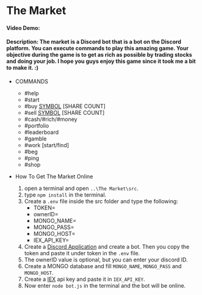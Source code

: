 # The Market
#### Video Demo:  <URL HERE>
#### Description: The market is a Discord bot that is a bot on the Discord platform. You can execute commands to play this amazing game. Your objective during the game is to get as rich as possible by trading stocks and doing your job. I hope you guys enjoy this game since it took me a bit to make it. :)

* COMMANDS
    - #help
    - #start
    - #buy [SYMBOL](https://stockanalysis.com/stocks/) [SHARE COUNT]
    - #sell [SYMBOL](https://stockanalysis.com/stocks/) [SHARE COUNT]
    - #cash/#rich/#money
    - #portfolio
    - #leaderboard
    - #gamble
    - #work [start/find]
    - #beg
    - #ping
    - #shop

* How To Get The Market Online
    1. open a terminal and open ``..\The Market\src``.
    2. type ``npm install`` in the terminal.
    3. Create a ``.env`` file inside the src folder and type the following:
        - TOKEN=
        - ownerID=
        - MONGO_NAME=
        - MONGO_PASS=
        - MONGO_HOST=
        - IEX_API_KEY=
    4. Create a [Discord Application](https://discord.com/developers/applications) and create a bot. Then you copy the token and paste it under token in the ``.env`` file.
    5. The ownerID value is optional, but you can enter your discord ID.
    6. Create a MONGO database and fill ``MONGO_NAME``, ``MONGO_PASS`` and ``MONGO_HOST``.
    7. Create a [IEX](https://iexcloud.io/cloud-login#/register/) api key and paste it in ``IEX_API_KEY``.
    8. Now enter ``node bot.js`` in the terminal and the bot will be online.
